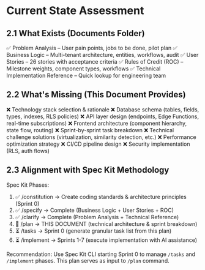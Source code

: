 # Current State Assessment

## 2.1 What Exists (Documents Folder)

✅ Problem Analysis – User pain points, jobs to be done, pilot plan
✅ Business Logic – Multi-tenant architecture, entities, workflows, audit
✅ User Stories – 26 stories with acceptance criteria
✅ Rules of Credit (ROC) – Milestone weights, component types, workflows
✅ Technical Implementation Reference – Quick lookup for engineering team

## 2.2 What's Missing (This Document Provides)

❌ Technology stack selection & rationale
❌ Database schema (tables, fields, types, indexes, RLS policies)
❌ API layer design (endpoints, Edge Functions, real-time subscriptions)
❌ Frontend architecture (component hierarchy, state flow, routing)
❌ Sprint-by-sprint task breakdown
❌ Technical challenge solutions (virtualization, similarity detection, etc.)
❌ Performance optimization strategy
❌ CI/CD pipeline design
❌ Security implementation (RLS, auth flows)

## 2.3 Alignment with Spec Kit Methodology

Spec Kit Phases:
1. ✅ /constitution → Create coding standards & architecture principles (Sprint 0)
2. ✅ /specify → Complete (Business Logic + User Stories + ROC)
3. ✅ /clarify → Complete (Problem Analysis + Technical Reference)
4. 🚧 /plan → THIS DOCUMENT (technical architecture & sprint breakdown)
5. ⏳ /tasks → Sprint 0 (generate granular task list from this plan)
6. ⏳ /implement → Sprints 1-7 (execute implementation with AI assistance)

Recommendation: Use Spec Kit CLI starting Sprint 0 to manage `/tasks` and `/implement`
phases. This plan serves as input to `/plan` command.
